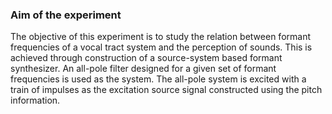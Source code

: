 ### Aim of the experiment

The objective of this experiment is to study the relation between formant frequencies of a vocal tract system and the perception of sounds. This is achieved through construction of a source-system based formant synthesizer. An all-pole filter designed for a given set of formant frequencies is used as the system. The all-pole system is excited with a train of impulses as the excitation source signal constructed using the pitch information.
